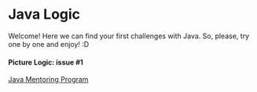 # Java Logic

Welcome! Here we can find your first challenges with Java. So, please, try one by one and enjoy! :D

#### Picture Logic: issue #1

[Java Mentoring Program](../)